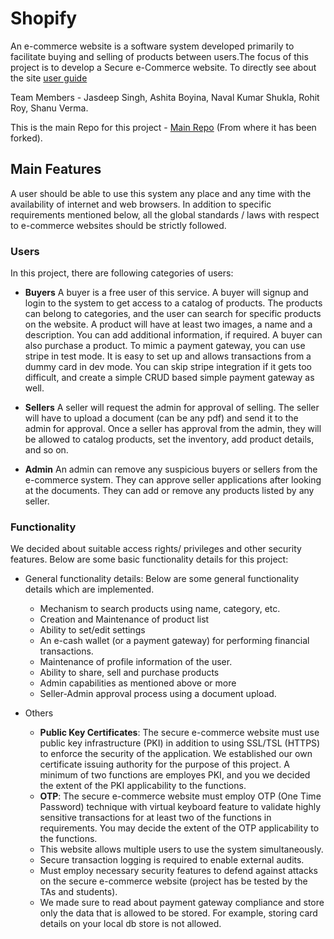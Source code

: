 # Shopify
An e-commerce website is a software system developed primarily to facilitate buying and selling of products between users.The focus of this project is to develop a Secure e-Commerce website.
To directly see about the site [user guide](https://github.com/ashcode028/Shopify/tree/main/ecommerce-website#user-guide-for-shopify-an-ecommerce-platform)

Team Members - Jasdeep Singh, Ashita Boyina, Naval Kumar Shukla, Rohit Roy, Shanu Verma.

This is the main Repo for this project - [Main Repo](https://github.com/Shanu85/Shopify) (From where it has been forked).

##  Main Features
A user should be able to use this system any place and any time with the availability of internet and web browsers. In addition to specific requirements mentioned below, all the global standards / laws with respect to e-commerce websites should be strictly followed. 

### Users 
In this project, there are following categories of users: 
- __Buyers__ 
A buyer is a free user of this service. A buyer will signup and login to the system to get access to a catalog of products. The products can belong to categories, and the user can search for specific products on the website.
A product will have at least two images, a name and a description. You can add additional information, if required.
A buyer can also purchase a product. To mimic a payment gateway, you can use stripe in test mode. It is easy to set up and allows transactions from a dummy card in dev mode. You can skip stripe integration if it gets too difficult, and create a simple CRUD based simple payment gateway as well.

- __Sellers__
A seller will request the admin for approval of selling. The seller will have to upload a document (can be any pdf) and send it to the admin for approval. 
Once a seller has approval from the admin, they will be allowed to catalog products, set the inventory, add product details, and so on. 

- __Admin__ 
An admin can remove any suspicious buyers or sellers from the e-commerce system. They can approve seller applications after looking at the documents. They can add or remove any products listed by any seller. 
  
### Functionality 
We decided about suitable access rights/ privileges and other  security features. Below are some basic functionality details for this project: 
- General functionality details: Below are some general functionality details which are implemented. 
  - Mechanism to search products using name, category, etc.
  - Creation and Maintenance of product list 
  - Ability to set/edit settings 
  - An e-cash wallet (or a payment gateway) for performing financial transactions. 
  - Maintenance of profile information of the user. 
  - Ability to share, sell and purchase products
  - Admin capabilities as mentioned above or more
  - Seller-Admin approval process using a document upload.

- Others 
  - __Public Key Certificates__: The secure e-commerce website must use public  key infrastructure (PKI) in addition to using SSL/TSL (HTTPS) to enforce the  security of the application. We established our own certificate issuing  authority for the purpose of this project. A minimum of two functions are employes PKI, and you we decided the extent of the PKI applicability to the functions.  
  - __OTP__: The secure e-commerce website must employ OTP (One Time  Password) technique with virtual keyboard feature to validate highly sensitive  transactions for at least two of the functions in requirements. You may decide the  extent of the OTP applicability to the functions.  
  - This website allows multiple users to use the  system simultaneously. 
  - Secure transaction logging is required to enable external audits. 
  - Must employ necessary security features to defend against attacks on the secure  e-commerce website (project has be tested by the TAs and students).
  - We made sure to read about payment gateway compliance and store only the data that is allowed to be stored. For example, storing card details on your local db store is not allowed. 
